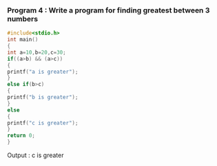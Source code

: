 ### Program 4 : Write a program for finding greatest between 3 numbers
```C
#include<stdio.h>
int main()
{
int a=10,b=20,c=30;
if((a>b) && (a>c))
{
printf("a is greater");
}
else if(b>c)
{
printf("b is greater");
}
else 
{
printf("c is greater");
}
return 0;
}
```
Output : c is greater
